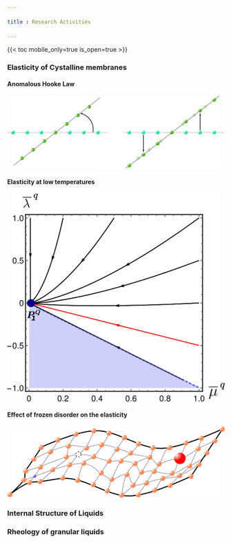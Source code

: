 ```yaml
---

title : Research Activities

---
```


{{< toc mobile_only=true is_open=true >}}

### Elasticity of Cystalline membranes

#### Anomalous Hooke Law

![Titre](/static/uploads/RotMix.png)

#### Elasticity at low temperatures

![Test](/static/uploads/QDiag.png)

#### Effect of frozen disorder on the elasticity

![jwfo](/static/uploads/ElasDis.png)

### Internal Structure of Liquids

### Rheology of granular liquids
